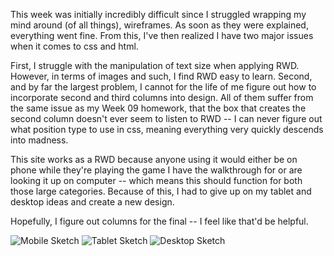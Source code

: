 This week was initially incredibly difficult since I struggled wrapping my mind around (of all things), wireframes. As soon as they were explained, everything went fine. From this, I've then realized I have two major issues when it comes to css and html.

First, I struggle with the manipulation of text size when applying RWD. However, in terms of images and such, I find RWD easy to learn. Second, and by far the largest problem, I cannot for the life of me figure out how to incorporate second and third columns into design. All of them suffer from the same issue as my Week 09 homework, that the box that creates the second column doesn't ever seem to listen to RWD -- I can never figure out what position type to use in css, meaning everything very quickly descends into madness.

This site works as a RWD because anyone using it would either be on phone while they're playing the game I have the walkthrough for or are looking it up on computer -- which means this should function for both those large categories. Because of this, I had to give up on my tablet and desktop ideas and create a new design.

Hopefully, I figure out columns for the final -- I feel like that'd be helpful.

![Mobile Sketch](/sketches/mobile_sketch.jpg)
![Tablet Sketch](/sketches/tablet_sketch.jpg)
![Desktop Sketch](/sketches/desktop_sketch.jpg)

